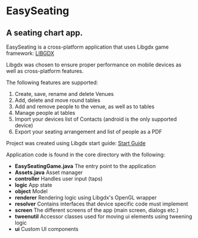 # EasySeating

## A seating chart app.

EasySeating is a cross-platform application that uses Libgdx game framework: [LIBGDX](https://libgdx.badlogicgames.com/)

Libgdx was chosen to ensure proper performance on mobile devices as well as cross-platform features.

The following features are supported:
1. Create, save, rename and delete Venues
1. Add, delete and move round tables
1. Add and remove people to the venue, as well as to tables
1. Manage people at tables
1. Import your devices list of Contacts (android is the only supported device)
1. Export your seating arrangement and list of people as a PDF

Project was created using Libgdx start guide: [Start Guide](https://libgdx.badlogicgames.com/documentation/gettingstarted/Creating%20Projects.html)

Application code is found in the core directory with the following:
- **EasySeatingGame.java** The entry point to the application
- **Assets.java** Asset manager
- **controller** Handles user input (taps)
- **logic** App state
- **object** Model
- **renderer** Rendering logic using Libgdx's OpenGL wrapper
- **resolver** Contains interfaces that device specific code must implement
- **screen** The different screens of the app (main screen, dialogs etc.)
- **tweenutil** Accessor classes used for moving ui elements using tweening logic
- **ui** Custom UI components
